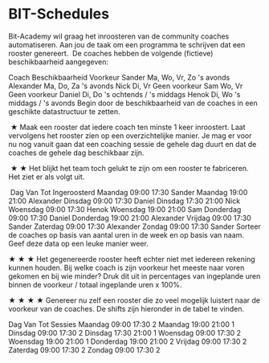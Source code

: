 # BIT-Schedules

Bit-Academy wil graag het inroosteren van de community coaches automatiseren. Aan jou de taak om een programma te schrijven dat een rooster genereert. ​ De coaches hebben de volgende (fictieve) beschikbaarheid aangegeven:

Coach	Beschikbaarheid	Voorkeur
Sander	Ma, Wo, Vr, Zo	's avonds
Alexander	Ma, Do, Za	's avonds
Nick	Di, Vr	Geen voorkeur
Sam	Wo, Vr	Geen voorkeur
Daniel	Di, Do	's ochtends / 's middags
Henok	Di, Wo	's middags / 's avonds
Begin door de beschikbaarheid van de coaches in een geschikte datastructuur te zetten.

​
★
Maak een rooster dat iedere coach ten minste 1 keer inroostert. Laat vervolgens het rooster zien op een overzichtelijke manier. Je mag er voor nu nog vanuit gaan dat een coaching sessie de gehele dag duurt en dat de coaches de gehele dag beschikbaar zijn.

​
★ ★
Het blijkt het team toch gelukt te zijn om een rooster te fabriceren. Het ziet er als volgt uit.

​
Dag	Van	Tot	Ingeroosterd
Maandag	09:00	17:30	Sander
Maandag	19:00	21:00	Alexander
Dinsdag	09:00	17:30	Daniel
Dinsdag	17:30	21:00	Nick
Woensdag	09:00	17:30	Henok
Woensdag	19:00	21:00	Sam
Donderdag	09:00	17:30	Daniel
Donderdag	19:00	21:00	Alexander
Vrijdag	09:00	17:30	Sander
Zaterdag	09:00	17:30	Alexander
Zondag	09:00	17:30	Sander
Sorteer de coaches op basis van aantal uren in de week en op basis van naam. Geef deze data op een leuke manier weer.

★ ★ ★
Het gegenereerde rooster heeft echter niet met iedereen rekening kunnen houden. Bij welke coach is zijn voorkeur het meeste naar voren gekomen en bij wie minder? Druk dit uit in percentages van ingeplande uren binnen de voorkeur / totaal ingeplande uren x 100%.

★ ★ ★ ★
Genereer nu zelf een rooster die zo veel mogelijk luistert naar de voorkeur van de coaches. De shifts zijn hieronder in de tabel te vinden.

Dag	Van	Tot	Sessies
Maandag	09:00	17:30	2
Maandag	19:00	21:00	1
Dinsdag	09:00	17:30	2
Dinsdag	17:30	21:00	1
Woensdag	09:00	17:30	2
Woensdag	19:00	21:00	1
Donderdag	19:00	21:00	2
Vrijdag	09:00	17:30	2
Zaterdag	09:00	17:30	2
Zondag	09:00	17:30	2
